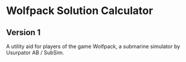 # Wolfpack Solution Calculator
## Version 1
A utility aid for players of the game Wolfpack, a submarine simulator by Usurpator AB / SubSim.
